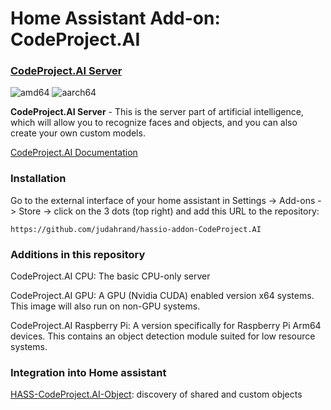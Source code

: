 # Home Assistant Add-on: CodeProject.AI

### [CodeProject.AI Server](https://hub.docker.com/r/codeproject/ai-server)

![amd64][amd64-shield]
![aarch64][aarch64-shield]

[amd64-shield]: https://img.shields.io/badge/amd64-yes-green.svg
[aarch64-shield]: https://img.shields.io/badge/aarch64-yes-green.svg


**CodeProject.AI Server** - This is the server part of artificial intelligence, which will allow you to recognize faces and objects, and you can also create your own custom models.

[CodeProject.AI Documentation](https://www.codeproject.com/ai/docs/index.html)


### Installation

Go to the external interface of your home assistant in Settings -> Add-ons -> Store -> click on the 3 dots (top right) and add this URL to the repository:

```
https://github.com/judahrand/hassio-addon-CodeProject.AI
```

### Additions in this repository

CodeProject.AI CPU: The basic CPU-only server

CodeProject.AI GPU: A GPU (Nvidia CUDA) enabled version x64 systems. This image will also run on non-GPU systems.

CodeProject.AI Raspberry Pi: A version specifically for Raspberry Pi Arm64 devices. This contains an object detection module suited for low resource systems.


### Integration into Home assistant
[HASS-CodeProject.AI-Object](https://github.com/codeproject/CodeProject.AI-HomeAssist-ObjectDetect): discovery of shared and custom objects
